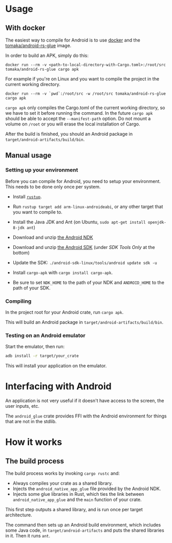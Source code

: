 # Usage

## With docker

The easiest way to compile for Android is to use [docker](https://www.docker.com/) and the
[tomaka/android-rs-glue](https://hub.docker.com/r/tomaka/android-rs-glue/) image.

In order to build an APK, simply do this:

```
docker run --rm -v <path-to-local-directory-with-Cargo.toml>:/root/src tomaka/android-rs-glue cargo apk
```

For example if you're on Linux and you want to compile the project in the current working
directory.

```
docker run --rm -v `pwd`:/root/src -w /root/src tomaka/android-rs-glue cargo apk
```

`cargo apk` only compiles the Cargo.toml of the current working directory, so we have to set it
before running the command. In the future `cargo apk` should be able to accept the
`--manifest-path` option. Do not mount a volume on `/root` or you will erase the local
installation of Cargo.

After the build is finished, you should an Android package in `target/android-artifacts/build/bin`.

## Manual usage

### Setting up your environment

Before you can compile for Android, you need to setup your environment. This needs to be done only once per system.

 - Install [`rustup`](http://rustup.rs).
 - Run `rustup target add arm-linux-androideabi`, or any other target that you want to compile to.

 - Install the Java JDK and Ant (on Ubuntu, `sudo apt-get install openjdk-8-jdk ant`)

 - Download and unzip [the Android NDK](http://developer.android.com/tools/sdk/ndk/index.html)
 - Download and unzip [the Android SDK](http://developer.android.com/sdk/index.html) (under *SDK Tools Only* at the bottom)
 - Update the SDK: `./android-sdk-linux/tools/android update sdk -u`

 - Install `cargo-apk` with `cargo install cargo-apk`.
 - Be sure to set `NDK_HOME` to the path of your NDK and `ANDROID_HOME` to the path of your SDK.

### Compiling

In the project root for your Android crate, run `cargo apk`.

This will build an Android package in `target/android-artifacts/build/bin`.

### Testing on an Android emulator

Start the emulator, then run:

```sh
adb install -r target/your_crate
```

This will install your application on the emulator.

# Interfacing with Android

An application is not very useful if it doesn't have access to the screen, the user inputs, etc.

The `android_glue` crate provides FFI with the Android environment for things that are not in
the stdlib.

# How it works

## The build process

The build process works by invoking `cargo rustc` and:

- Always compiles your crate as a shared library.
- Injects the `android_native_app_glue` file provided by the Android NDK.
- Injects some glue libraries in Rust, which ties the link between `android_native_app_glue` and
  the `main` function of your crate.

This first step outputs a shared library, and is run once per target architecture.

The command then sets up an Android build environment, which includes some Java code, in
`target/android-artifacts` and puts the shared libraries in it. Then it runs `ant`.
